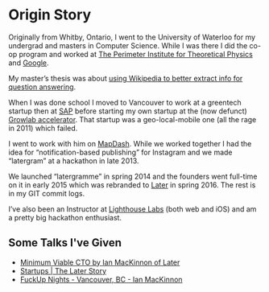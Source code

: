 # Origin Story
Originally from Whitby, Ontario, I went to the University of Waterloo for my undergrad and masters in Computer Science. While I was there I did the co-op program and worked at [The Perimeter Institute for Theoretical Physics](https://www.perimeterinstitute.ca/) and [Google](https://google.ca/).

My master’s thesis was about [using Wikipedia to better extract info for question answering](https://uwspace.uwaterloo.ca/handle/10012/3687).

When I was done school I moved to Vancouver to work at a greentech startup then at [SAP](https://sap.com/) before starting my own startup at the (now defunct) [Growlab accelerator](https://biv.com/article/2014/08/vancouvers-growlab-merges-with-toronto-start-up-ac). That startup was a geo-local-mobile one (all the rage in 2011) which failed.

I went to work with him on [MapDash](http://mapdash.com/). While we worked together I had the idea for “notification-based publishing” for Instagram and we made “latergram” at a hackathon in late 2013.

We launched “latergramme” in spring 2014 and the founders went full-time on it in early 2015 which was rebranded to [Later](https://later.com) in spring 2016. The rest is in my GIT commit logs.

I’ve also been an Instructor at [Lighthouse Labs](https://www.lighthouselabs.ca/) (both web and iOS) and am a pretty big hackathon enthusiast.

## Some Talks I've Given

- [Minimum Viable CTO by Ian MacKinnon of Later](https://www.youtube.com/watch?v=am-vqTcB7hY)
- [Startups | The Later Story](https://www.youtube.com/watch?v=jg-I5hUYTGE)
- [FuckUp Nights - Vancouver, BC - Ian MacKinnon](https://www.youtube.com/watch?v=hED6unz2HmE)
